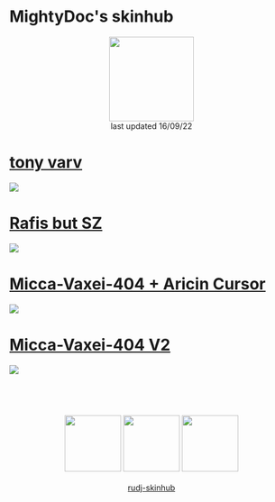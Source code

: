 # MightyDoc's skinhub
<p align="center">
<a href="https://osu.ppy.sh/users/9067591">
  <img src="https://a.ppy.sh/9067591"  
       width="150"
       height="150"></a>
<br>
last updated 16/09/22
</p>

# [tony varv](https://github.com/ryancranie/skinhub/raw/tyfh/player/mightydoc/tony%20varv.osk)
[![](https://osu.ppy.sh/ss/18134819/37e8)](https://github.com/rudjx3/skins/blob/main/mightydoc/tony%20varv.osk)

# [Rafis but SZ](https://github.com/ryancranie/skinhub/raw/tyfh/player/mightydoc/Rafis%20but%20SZ.osk)
[![](https://osu.ppy.sh/ss/18134816/37f7)](https://github.com/rudjx3/skins/blob/main/mightydoc/Rafis%20but%20SZ.osk)

# [Micca-Vaxei-404 + Aricin Cursor](https://github.com/ryancranie/skinhub/raw/tyfh/player/mightydoc/Micca-Vaxei-404%20%2B%20Aricin%20Cursor.osk)
[![](https://osu.ppy.sh/ss/18134810/a3cc)](https://github.com/rudjx3/skins/blob/main/mightydoc/Micca-Vaxei-404%20%2B%20Aricin%20Cursor.osk)

# [Micca-Vaxei-404 V2](https://github.com/ryancranie/skinhub/raw/tyfh/player/mightydoc/Micca-Vaxei-404%20V2%20.osk)
[![](https://osu.ppy.sh/ss/18134814/09df)](https://github.com/rudjx3/skins/blob/main/mightydoc/Micca-Vaxei-404%20V2%20.osk)

#
<p align="center">
  <br></br>
  <a href="https://www.twitch.tv/mightyd0c">
  <img src="https://i.imgur.com/HM030lk.png" 
       width="100" 
       height="100"></a>
  <a href="https://www.youtube.com/channel/UCN1UnwISaqOy6qizzm0QkKg">
  <img src="https://i.imgur.com/YWbDUUy.png"  
       width="100" 
       height="100"></a>
  <a href="https://twitter.com/MlGHTYDOC">
  <img src="https://i.imgur.com/PUQ5uWf.png" 
       width="100" 
       height="100"></a>
  <br></br>
  <a href="README.md">rudj-skinhub</a>
 </p>

